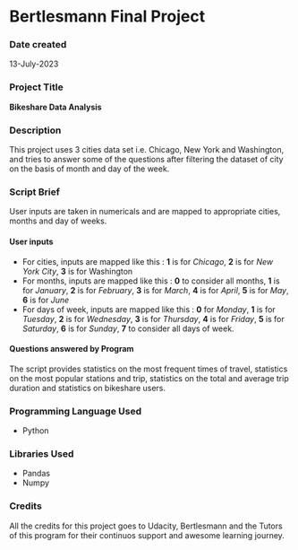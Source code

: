 # Bertlesmann Final Project
### Date created
13-July-2023

### Project Title
**Bikeshare Data Analysis**

### Description
This project uses 3 cities data set i.e. Chicago, New York and Washington, and tries to answer some of the questions after filtering the dataset of city on the basis of month and day of the week.

### Script Brief
User inputs are taken in numericals and are mapped to appropriate cities, months and day of weeks.

#### User inputs
- For cities, inputs are mapped like this : **1** is for *Chicago*, **2** is for *New York City*, **3** is for Washington
- For months, inputs are mapped like this : **0** to consider all months, **1** is for *January*, **2** is for *February*, **3** is for *March*, **4** is for *April*, **5** is for *May*, **6** is for *June*
- For days of week, inputs are mapped like this : **0** for *Monday*, **1** is for *Tuesday*, **2** is for *Wednesday*, **3** is for *Thursday*, **4** is for *Friday*, **5** is for *Saturday*, **6** is for *Sunday*, **7** to consider all days of week.

#### Questions answered by Program
The script provides statistics on the most frequent times of travel, statistics on the most popular stations and trip, statistics on the total and average trip duration and statistics on bikeshare users.

### Programming Language Used
- Python

### Libraries Used
- Pandas
- Numpy

### Credits
All the credits for this project goes to Udacity, Bertlesmann and the Tutors of this program for their continuos support and awesome learning journey.